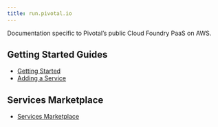 ```yaml
---
title: run.pivotal.io
---
```


Documentation specific to Pivotal’s public Cloud Foundry PaaS on AWS.

## <a id='getting-started'></a>Getting Started Guides ##

* [Getting Started](getting-started.html)
* [Adding a Service](adding-a-service.html)

## <a id='marketplace'></a>Services Marketplace ##

* [Services Marketplace](marketplace/)
